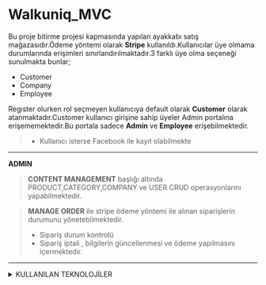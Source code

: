 
# Walkuniq_MVC  

Bu proje bitirme projesi kapmasında yapılan ayakkabı satış mağazasıdır.Ödeme yöntemi olarak **Stripe** kullanıldı.Kullanıcılar üye olmama durumlarında erişimleri sınırlandırılmaktadır.3 farklı üye olma seçeneği sunulmakta bunlar;

- Customer 
- Company 
- Employee
 
Regıster olurken rol seçmeyen kullanıcıya default olarak **Customer** olarak atanmaktadır.Customer kullanıcı girişine sahip üyeler Admin portalına erişememektedir.Bu portala sadece **Admin** ve **Employee** erişebilmektedir.

>  - Kullanıcı isterse Facebook ile kayıt olabilmekte
---
**ADMIN**

> **CONTENT MANAGEMENT** başlığı altında
     PRODUCT,CATEGORY,COMPANY ve USER CRUD operasyonlarını yapabilmektedir.
    


> **MANAGE ORDER** ile stripe ödeme yöntemi ile alınan siparişlerin durumunu yönetebilmektedir.
>  - Sipariş durum kontrolü
>  - Sipariş iptali , bilgilerin güncellenmesi ve ödeme yapılmasını içermektedir.
---      
<details>
 
 <summary>KULLANILAN TEKNOLOJİLER</summary>

    - ASP NET MVC Core (.NET 8)
    - Role Management in ASP NET Core Identity
    - Stripe ödeme yöntemi
    - Facebook Authentication
    - Entity Framework
    - SQlite 
    - Repository Pattern
    - C#
    - HTML5
    - Bootstrap 5
    - CSS3
    - JavaScript
    - jQuery

</details>

